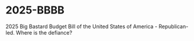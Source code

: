 # 2025-BBBB
2025 Big Bastard Budget Bill of the United States of America - Republican-led. Where is the defiance?
